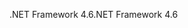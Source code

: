 <span data-ttu-id="e1f89-101">.NET Framework 4.6</span><span class="sxs-lookup"><span data-stu-id="e1f89-101">.NET Framework 4.6</span></span>